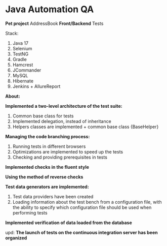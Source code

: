 # Java Automation QA 
**Pet project**
AddressBook **Front/Backend** Tests


Stack:
1. Java 17
2. Selenium
3. TestNG
4. Gradle
5. Hamcrest
6. JCommander
7. MySQL
8. Hibernate
9. Jenkins + AllureReport

**About:**

**Implemented a two-level architecture of the test suite:**
1. Сommon base class for tests
2. Implemented delegation, instead of inheritance
3. Helpers classes are implemented + common base class {BaseHelper}

**Managing the code branching process:**
1. Running tests in different browsers
2. Optimizations are implemented to speed up the tests
3. Checking and providing prerequisites in tests

**Implemented checks in the fluent style**

**Using the method of reverse checks**

**Test data generators are implemented:**
1. Test data providers have been created
2. Loading information about the test bench from a configuration file, 
with the ability to specify which configuration file should be used when performing tests

**Implemented verification of data loaded from the database**

upd:
**The launch of tests on the continuous integration server has been organized**
